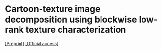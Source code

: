 # Cartoon-texture image decomposition using blockwise low-rank texture characterization

[[Preprint]](https://c6418712-a-62cb3a1a-s-sites.googlegroups.com/site/thunsukeono/publications/TIP_CTdecBNN.pdf?attachauth=ANoY7cofqxt1Q4H-0oF46PX6YlotWgg1Mx01B3ZqqTBVdw9TTEo97i1i4JCazyXxTrxo-n1_nfaxtqvv_wN-4xR9a1GNT8ahH9j-jEWTuqYEtYlwRwzA2xk067CMxyhCQy23AJVebeVyK5shFDj9cO9CG4ZKf5u5NG-dvkzYhTC1Nsnt16x3RRCMIJv2nBWNEpToXup_nQ2cjdfyJVfJq_6SCE38LvtWOA13wkEMlyFJVQ6zr6My_JI%3D&attredirects=0)
[[Official access]](http://ieeexplore.ieee.org/xpl/articleDetails.jsp?arnumber=6705679)
